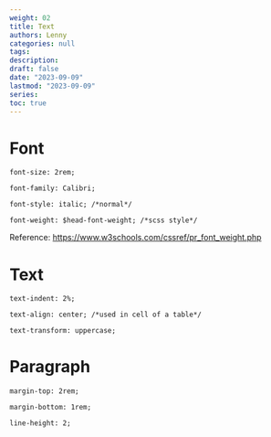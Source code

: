 ```yaml
---
weight: 02
title: Text
authors: Lenny
categories: null
tags: 
description: 
draft: false
date: "2023-09-09"
lastmod: "2023-09-09"
series:
toc: true
---
```



<!--more-->

# Font

```
font-size: 2rem;

font-family: Calibri;

font-style: italic; /*normal*/

font-weight: $head-font-weight; /*scss style*/

```

Reference: https://www.w3schools.com/cssref/pr_font_weight.php


# Text

```
text-indent: 2%;

text-align: center; /*used in cell of a table*/

text-transform: uppercase;
```

# Paragraph

```
margin-top: 2rem;

margin-bottom: 1rem;

line-height: 2;

```